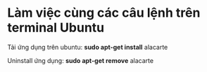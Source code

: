 # Làm việc cùng các câu lệnh trên terminal Ubuntu

Tải ứng dụng trên ubuntu: **sudo apt-get install** alacarte

Uninstall ứng dụng: **sudo apt-get remove** alacarte

